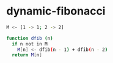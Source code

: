 # dynamic-fibonacci

```bash
M <- [1 -> 1; 2 -> 2]

function dfib (n)
  if n not in M
    M[n] <- dfib(n - 1) + dfib(n - 2)
  return M[n]
```
